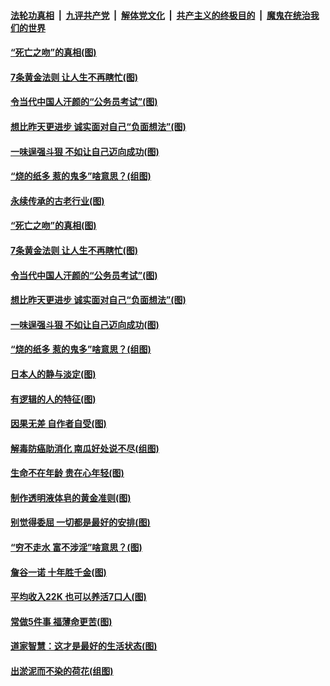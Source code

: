 ####  [法轮功真相](../../../../basic/blob/master/README.md?t=07040802) &nbsp;|&nbsp; [九评共产党](../../../../9ping.md/blob/master/README.md?t=07040802) &nbsp;|&nbsp; [解体党文化](../../../../jtdwh.md/blob/master/README.md?t=07040802)  &nbsp;|&nbsp; [共产主义的终极目的](../../../../gczydzjmd.md/blob/master/README.md?t=07040802) &nbsp;|&nbsp; [魔鬼在统治我们的世界](../../../../mgztzwmdsj.md/blob/master/README.md?t=07040802) 

#### [“死亡之吻”的真相(图)](../pages/p8/938205.md?t=07040802) 

#### [7条黄金法则 让人生不再瞎忙(图)](../pages/p8/938472.md?t=07040802) 

#### [令当代中国人汗颜的“公务员考试”(图)](../pages/p8/938246.md?t=07040802) 

#### [想比昨天更进步 诚实面对自己“负面想法”(图)](../pages/p8/938419.md?t=07040802) 

#### [一味逞强斗狠 不如让自己迈向成功(图)](../pages/p8/937701.md?t=07040802) 

#### [“烧的纸多 惹的鬼多”啥意思？(组图)](../pages/p8/938393.md?t=07040802) 

#### [永续传承的古老行业(图)](../pages/p8/938548.md?t=07040802) 

#### [“死亡之吻”的真相(图)](../pages/p8/938205.md?t=07040802) 

#### [7条黄金法则 让人生不再瞎忙(图)](../pages/p8/938472.md?t=07040802) 

#### [令当代中国人汗颜的“公务员考试”(图)](../pages/p8/938246.md?t=07040802) 

#### [想比昨天更进步 诚实面对自己“负面想法”(图)](../pages/p8/938419.md?t=07040802) 

#### [一味逞强斗狠 不如让自己迈向成功(图)](../pages/p8/937701.md?t=07040802) 

#### [“烧的纸多 惹的鬼多”啥意思？(组图)](../pages/p8/938393.md?t=07040802) 

#### [日本人的静与淡定(图)](../pages/p8/936769.md?t=07040802) 

#### [有逻辑的人的特征(图)](../pages/p8/938239.md?t=07040802) 

#### [因果无差 自作者自受(图)](../pages/p8/938272.md?t=07040802) 

#### [解毒防癌助消化 南瓜好处说不尽(组图)](../pages/p8/937975.md?t=07040802) 

#### [生命不在年龄 贵在心年轻(图)](../pages/p8/937698.md?t=07040802) 

#### [制作透明液体皂的黄金准则(图)](../pages/p8/938207.md?t=07040802) 

#### [别觉得委屈 一切都是最好的安排(图)](../pages/p8/921940.md?t=07040802) 

#### [“穷不走水 富不涉淫”啥意思？(图)](../pages/p8/938176.md?t=07040802) 

#### [詹谷一诺 十年胜千金(图)](../pages/p8/937705.md?t=07040802) 

#### [平均收入22K 也可以养活7口人(图)](../pages/p8/938104.md?t=07040802) 

#### [常做5件事 福薄命更苦(图)](../pages/p8/937990.md?t=07040802) 

#### [道家智慧：这才是最好的生活状态(图)](../pages/p8/900827.md?t=07040802) 

#### [出淤泥而不染的荷花(组图)](../pages/p8/937863.md?t=07040802) 

